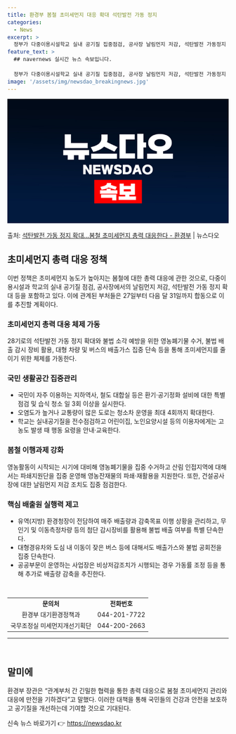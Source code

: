 ```yaml
---
title: 환경부 봄철 초미세먼지 대응 확대 석탄발전 가동 정지
categories:
  - News
excerpt: >
  정부가 다중이용시설학교 실내 공기질 집중점검, 공사장 날림먼지 저감, 석탄발전 가동정지 확대 등 봄철 발생하…
feature_text: >
  ## navernews 실시간 뉴스 속보입니다.

  정부가 다중이용시설학교 실내 공기질 집중점검, 공사장 날림먼지 저감, 석탄발전 가동정지 확대 등 봄철 발생하…
image: '/assets/img/newsdao_breakingnews.jpg'
---
```


![뉴스다오 속보](/assets/img/newsdao_breakingnews.jpg)

<p>출처: <a href="https://newsdao.kr/3243" rel="dofollow">석탄발전 가동 정지 확대…봄철 초미세먼지 총력 대응한다 - 환경부</a> | 뉴스다오</p>

<h2 data-ke-size="size26">초미세먼지 총력 대응 정책</h2>

<p data-ke-size="size16">이번 정책은 초미세먼지 농도가 높아지는 봄철에 대한 총력 대응에 관한 것으로, 다중이용시설과 학교의 실내 공기질 점검, 공사장에서의 날림먼지 저감, 석탄발전 가동 정지 확대 등을 포함하고 있다. 이에 관계된 부처들은 27일부터 다음 달 31일까지 합동으로 이를 추진할 계획이다.</p>

<h3><b>초미세먼지 총력 대응 체제 가동</b></h3>

<p data-ke-size="size16">28기로의 석탄발전 가동 정지 확대와 불법 소각 예방을 위한 영농폐기물 수거, 불법 배출 감시 장비 활용, 대형 차량 및 버스의 배출가스 집중 단속 등을 통해 초미세먼지를 줄이기 위한 체제를 가동한다.</p>

<h3><b>국민 생활공간 집중관리</b></h3>

<ul>
  <li>국민이 자주 이용하는 지하역사, 철도 대합실 등은 환기·공기정화 설비에 대한 특별점검 및 습식 청소 일 3회 이상을 실시한다.</li>
  <li>오염도가 높거나 교통량이 많은 도로는 청소차 운영을 최대 4회까지 확대한다.</li>
  <li>학교는 실내공기질을 전수점검하고 어린이집, 노인요양시설 등의 이용자에게는 고농도 발생 때 행동 요령을 안내·교육한다.</li>
</ul>

<h3><b>봄철 이행과제 강화</b></h3>

<p data-ke-size="size16">영농활동이 시작되는 시기에 대비해 영농폐기물을 집중 수거하고 산림 인접지역에 대해서는 파쇄지원단을 집중 운영해 영농잔재물의 파쇄·재활용을 지원한다. 또한, 건설공사장에 대한 날림먼지 저감 조치도 집중 점검한다.</p>

<h3><b>핵심 배출원 실행력 제고</b></h3>

<ul>
  <li>유역(지방) 환경청장이 전담하여 매주 배출량과 감축목표 이행 상황을 관리하고, 무인기 및 이동측정차량 등의 첨단 감시장비를 활용해 불법 배출 여부를 특별 단속한다.</li>
  <li>대형경유차와 도심 내 이동이 잦은 버스 등에 대해서도 배출가스와 불법 공회전을 집중 단속한다.</li>
  <li>공공부문이 운영하는 사업장은 비상저감조치가 시행되는 경우 가동률 조정 등을 통해 추가로 배출량 감축을 추진한다.</li>
</ul>

<p data-ke-size="size16">&nbsp;</p>

<table>
  <tbody>
    <tr>
      <td style="text-align: center; height: 17px;"><b>문의처</b></td>
      <td style="text-align: center; height: 17px;"><b>전화번호</b></td>
    </tr>
    <tr>
      <td style="text-align: center; height: 17px;">환경부 대기환경정책과</td>
      <td style="text-align: center; height: 17px;">044-201-7722</td>
    </tr>
    <tr>
      <td style="text-align: center; height: 17px;">국무조정실 미세먼지개선기획단</td>
      <td style="text-align: center; height: 17px;">044-200-2663</td>
    </tr>
    <!-- 나머지 내용은 답변에 포함시키지 않고 생략 -->
  </tbody>
</table>

<hr>

<p data-ke-size="size16">&nbsp;</p>

<h2 data-ke-size="size26">말미에</h2>

<p data-ke-size="size16">환경부 장관은 “관계부처 간 긴밀한 협력을 통한 총력 대응으로 봄철 초미세먼지 관리와 대응에 만전을 기하겠다”고 말했다. 이러한 대책을 통해 국민들의 건강과 안전을 보호하고 공기질을 개선하는데 기여할 것으로 기대된다.</p> 

신속 뉴스 바로가기 👉 <a href="https://newsdao.kr" rel="dofollow">https://newsdao.kr</a>


